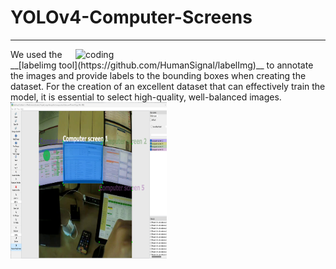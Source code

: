 # YOLOv4-Computer-Screens
-----

<img align="right" alt="coding" width="400" src="![label_img](https://github.com/shreyaskorde16/YOLOv4-Computer-Screens/blob/master/label_img.png)" />
We used the __[labelimg tool](https://github.com/HumanSignal/labelImg)__ to annotate the images and provide labels to the bounding boxes when creating the dataset. For the creation of an excellent dataset that can effectively train the model, it is essential to select high-quality, well-balanced images.

<img src="https://github.com/shreyaskorde16/YOLOv4-Computer-Screens/blob/master/label_img.png" width="250" height="250" />
